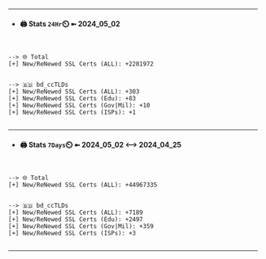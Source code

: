 

---
- #### 🖨️ **Stats** `24Hr`⏲️ ➼ 2024_05_02
```console


--> 🌐 Total
[+] New/ReNewed SSL Certs (ALL): +2281972


--> 🇧🇩 bd_ccTLDs
[+] New/ReNewed SSL Certs (ALL): +303
[+] New/ReNewed SSL Certs (Edu): +83
[+] New/ReNewed SSL Certs (Gov|Mil): +10
[+] New/ReNewed SSL Certs (ISPs): +1


```

---
- #### 🖨️ **Stats** `7Days`⏲️ ➼ 2024_05_02 <--> 2024_04_25
```console


--> 🌐 Total
[+] New/ReNewed SSL Certs (ALL): +44967335


--> 🇧🇩 bd_ccTLDs
[+] New/ReNewed SSL Certs (ALL): +7189
[+] New/ReNewed SSL Certs (Edu): +2497
[+] New/ReNewed SSL Certs (Gov|Mil): +359
[+] New/ReNewed SSL Certs (ISPs): +3


```

---


